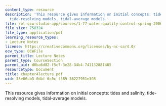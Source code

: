 ```yaml
---
content_type: resource
description: 'This resource gives information on initial concepts: tides and salinity,
  tide-resolving models, tidal-average models.'
file: /ol-ocw-studio-app/courses/1-77-water-quality-control-spring-2006/35e06cb30dbf6c0cf38936227951e398_chapter4lecture.pdf
file_size: 758324
file_type: application/pdf
learning_resource_types:
- Lecture Notes
license: https://creativecommons.org/licenses/by-nc-sa/4.0/
ocw_type: OCWFile
parent_title: Lecture Notes
parent_type: CourseSection
parent_uid: d0ba6d82-f5c7-3e28-34b4-741132881405
resourcetype: Document
title: chapter4lecture.pdf
uid: 35e06cb3-0dbf-6c0c-f389-36227951e398
---
```

This resource gives information on initial concepts: tides and salinity, tide-resolving models, tidal-average models.